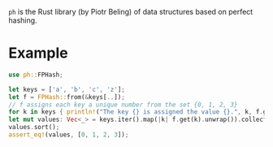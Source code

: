`ph` is the Rust library (by Piotr Beling) of data structures based on perfect hashing.

# Example
```rust
use ph::FPHash;

let keys = ['a', 'b', 'c', 'z'];
let f = FPHash::from(&keys[..]);
// f assigns each key a unique number from the set {0, 1, 2, 3}
for k in keys { println!("The key {} is assigned the value {}.", k, f.get(&k).unwrap()); }
let mut values: Vec<_> = keys.iter().map(|k| f.get(k).unwrap()).collect();
values.sort();
assert_eq!(values, [0, 1, 2, 3]);
```